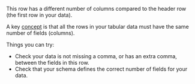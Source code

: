 This row has a different number of columns compared to the header row (the first row in your data).

A key [concept](http://specs.frictionlessdata.io/json-table-schema/#concepts) is that all the rows in your tabular data must have the same number of fields (columns). 

Things you can try:
- Check your data is not missing a comma, or has an extra comma, between the fields in this row. 
- Check that your schema defines the correct number of fields for your data.
